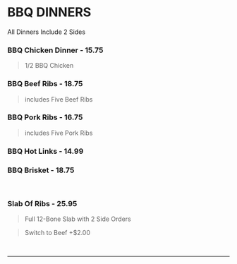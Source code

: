 # BBQ DINNERS

<Banner>All Dinners Include 2 Sides</Banner>

### BBQ Chicken Dinner - 15.75
> 1/2 BBQ Chicken
### BBQ Beef Ribs - 18.75
> includes Five Beef Ribs
### BBQ Pork Ribs - 16.75
> includes Five Pork Ribs
### BBQ Hot Links - 14.99
### BBQ Brisket - 18.75

<br>

### Slab Of Ribs - 25.95
> Full 12-Bone Slab with 2 Side Orders

> Switch to Beef +$2.00

<br>
<hr>
<Available/>
<Disclaimer/>
